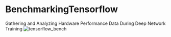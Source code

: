 # BenchmarkingTensorflow
Gathering and Analyzing Hardware Performance Data During Deep Network Training
![tensorflow_bench](https://user-images.githubusercontent.com/33165031/57023340-58a7d900-6bf7-11e9-9fd3-ad7af02898b0.gif)

